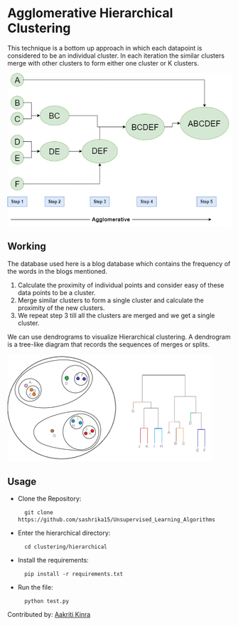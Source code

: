 # Agglomerative Hierarchical Clustering
This technique is a bottom up approach in which each datapoint is considered to be an individual cluster. In each iteration the similar clusters merge with other clusters to form either one cluster or K clusters.

<img src = "assets/agglomerative.png">

## Working

The database used here is a blog database which contains the frequency of the words in the blogs mentioned.

1. Calculate the proximity of individual points and consider easy of these data points to be a cluster.
2. Merge similar clusters to form a single cluster and calculate the proximity of the new clusters.
3. We repeat step 3 till all the clusters are merged and we get a single cluster.

We can use dendrograms to visualize Hierarchical clustering. A dendrogram is a tree-like diagram that records the sequences of merges or splits.

<img src = "assets/dendrogram.png">

## Usage
- Clone the Repository:

        git clone https://github.com/sashrika15/Unsupervised_Learning_Algorithms

- Enter the hierarchical directory: 

        cd clustering/hierarchical
        
- Install the requirements:

        pip install -r requirements.txt

- Run the file:

        python test.py


Contributed by: <a href="https://github.com/AakritiKinra">Aakriti Kinra</a>
